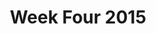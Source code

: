 ---
layout: photo_full_layout
title: Week Four 2015
category: gallery
image: https://dl.dropboxusercontent.com/s/uafqjfi02j8xvgs/IMG_2850_19k.jpg?dl=0
iframe_urls:
- https://camp510.smugmug.com/WeekFour2015/n-XPfdpW/frame/slideshow?key=n-XPfdpW
---